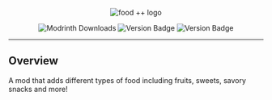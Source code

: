 <p align="center">
  <img src="https://cdn.modrinth.com/data/cached_images/f7c3255cc1569fddd571633411ac523ffc9a6af3.png" alt="food ++ logo">
</p>

<p align="center">
    <img src="https://img.shields.io/modrinth/dt/qXvyb8xm" alt="Modrinth Downloads"/>
    <img src="https://img.shields.io/badge/Minecraft-1.21-Green" alt="Version Badge"/>
    <img src="https://img.shields.io/badge/Alpha-1.0.1-blue" alt="Version Badge"/>
</p>

---
## Overview
A mod that adds different types of food including fruits, sweets, savory snacks and more!
